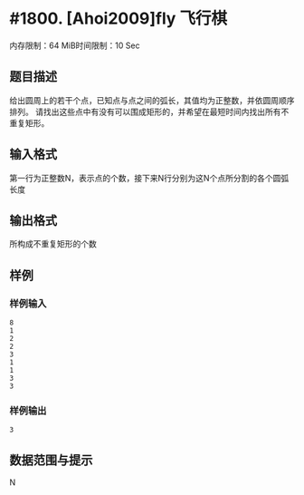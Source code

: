 # #1800. [Ahoi2009]fly 飞行棋

内存限制：64 MiB时间限制：10 Sec

## 题目描述

给出圆周上的若干个点，已知点与点之间的弧长，其值均为正整数，并依圆周顺序排列。
请找出这些点中有没有可以围成矩形的，并希望在最短时间内找出所有不重复矩形。

## 输入格式

第一行为正整数N，表示点的个数，接下来N行分别为这N个点所分割的各个圆弧长度


## 输出格式

所构成不重复矩形的个数

## 样例

### 样例输入

    
    8
    1
    2
    2
    3
    1
    1
    3
    3
    
    
    
    

### 样例输出

    
    3
    
    

## 数据范围与提示

N
